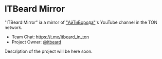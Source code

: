 # ITBeard Mirror
"ITBeard Mirror" ia a mirror of ["АйТиБорода"](https://www.youtube.com/@itbeard)'s YouTube channel in the TON network.

* Team Chat: https://t.me/itbeard_in_ton
* Project Owner: [@itbeard](https://github.com/itbeard)

Description of the project will be here soon.
